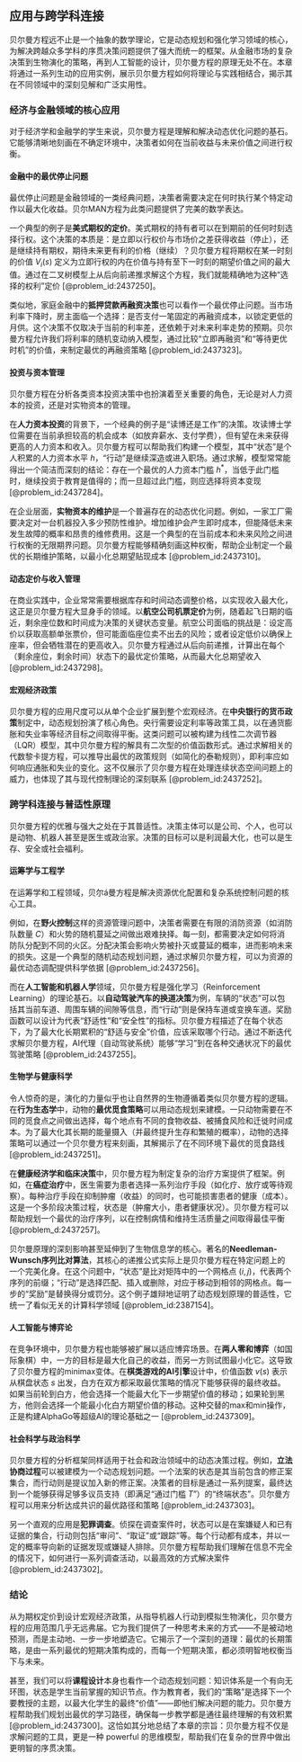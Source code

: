## 应用与跨学科连接

贝尔曼方程远不止是一个抽象的数学理论，它是动态规划和强化学习领域的核心，为解决跨越众多学科的序贯决策问题提供了强大而统一的框架。从金融市场的复杂决策到生物演化的策略，再到人工智能的设计，贝尔曼方程的原理无处不在。本章将通过一系列生动的应用实例，展示贝尔曼方程如何将理论与实践相结合，揭示其在不同领域中的深刻见解和广泛实用性。

### 经济与金融领域的核心应用

对于经济学和金融学的学生来说，贝尔曼方程是理解和解决动态优化问题的基石。它能够清晰地刻画在不确定环境中，决策者如何在当前收益与未来价值之间进行权衡。

#### 金融中的最优停止问题

最优停止问题是金融领域的一类经典问题，决策者需要决定在何时执行某个特定动作以最大化收益。贝尔MAN方程为此类问题提供了完美的数学表达。

一个典型的例子是**美式期权的定价**。美式期权的持有者可以在到期前的任何时刻选择行权。这个决策的本质是：是立即以行权价与市场价之差获得收益（停止），还是继续持有期权，期待未来更有利的价格（继续）？贝尔曼方程将期权在某一时刻的价值 $V_i(s)$ 定义为立即行权的内在价值与持有至下一时刻的期望价值之间的最大值。通过在二叉树模型上从后向前递推求解这个方程，我们就能精确地为这种“选择的权利”定价 [@problem_id:2437250]。

类似地，家庭金融中的**抵押贷款再融资决策**也可以看作一个最优停止问题。当市场利率下降时，房主面临一个选择：是否支付一笔固定的再融资成本，以锁定更低的月供。这个决策不仅取决于当前的利率差，还依赖于对未来利率走势的预期。贝尔曼方程允许我们将利率的随机变动纳入模型，通过比较“立即再融资”和“等待更优时机”的价值，来制定最优的再融资策略 [@problem_id:2437323]。

#### 投资与资本管理

贝尔曼方程在分析各类资本投资决策中也扮演着至关重要的角色，无论是对人力资本的投资，还是对实物资本的管理。

在**人力资本投资**的背景下，一个经典的例子是“读博还是工作”的决策。攻读博士学位需要在当前承担较高的机会成本（如放弃薪水、支付学费），但有望在未来获得更高的人力资本和收入。贝尔曼方程可以帮助我们构建一个模型，其中“状态”是个人积累的人力资本水平 $h$，“行动”是继续深造或进入职场。通过求解，模型常常能得出一个简洁而深刻的结论：存在一个最优的人力资本门槛 $h^*$，当低于此门槛时，继续投资于教育是值得的；而一旦超过此门槛，则应选择将资本变现 [@problem_id:2437284]。

在企业层面，**实物资本的维护**是一个普遍存在的动态优化问题。例如，一家工厂需要决定对一台机器投入多少预防性维护。增加维护会产生即时成本，但能降低未来发生故障的概率和昂贵的维修费用。这是一个典型的在当前成本和未来风险之间进行权衡的无限期界问题。贝尔曼方程能够精确刻画这种权衡，帮助企业制定一个最优的长期维护策略，以最小化总期望贴现成本 [@problem_id:2437310]。

#### 动态定价与收入管理

在商业实践中，企业常常需要根据库存和时间动态调整价格，以实现收入最大化，这正是贝尔曼方程大显身手的领域。以**航空公司机票定价**为例，随着起飞日期的临近，剩余座位数和时间成为决策的关键状态变量。航空公司面临的挑战是：设定高价以获取高额单张票价，但可能面临座位卖不出去的风险；或者设定低价以确保上座率，但会牺牲潜在的更高收入。贝尔曼方程通过从后向前递推，计算出在每个（剩余座位，剩余时间）状态下的最优定价策略，从而最大化总期望收入 [@problem_id:2437298]。

#### 宏观经济政策

贝尔曼方程的应用尺度可以从单个企业扩展到整个宏观经济。在**中央银行的货币政策**制定中，动态规划扮演了核心角色。央行需要设定利率等政策工具，以在通货膨胀和失业率等经济目标之间取得平衡。这类问题可以被构建为线性二次调节器（LQR）模型，其中贝尔曼方程的解具有二次型的价值函数形式。通过求解相关的代数黎卡提方程，可以推导出最优的政策规则（如简化的泰勒规则），即利率应如何响应通胀和失业的变化。这不仅展示了贝尔曼方程在处理连续状态空间问题上的威力，也体现了其与现代控制理论的深刻联系 [@problem_id:2437252]。

### 跨学科连接与普适性原理

贝尔曼方程的优雅与强大之处在于其普适性。决策主体可以是公司、个人，也可以是动物、机器人甚至是医生或政治家。决策的目标可以是利润最大化，也可以是生存、安全或社会福利。

#### 运筹学与工程学

在运筹学和工程领域，贝尔á曼方程是解决资源优化配置和复杂系统控制问题的核心工具。

例如，在**野火控制**这样的资源管理问题中，决策者需要在有限的消防资源（如消防队数量 $C$）和火势的随机蔓延之间做出艰难抉择。每一刻，都需要决定如何将消防队分配到不同的火区。分配决策会影响火势被扑灭或蔓延的概率，进而影响未来的损失。这是一个典型的随机动态规划问题，通过求解贝尔曼方程，可以为资源的最优动态调配提供科学依据 [@problem_id:2437256]。

而在**人工智能和机器人学**领域，贝尔曼方程是强化学习（Reinforcement Learning）的理论基石。以**自动驾驶汽车的换道决策**为例，车辆的“状态”可以包括其当前车道、周围车辆的间隙等信息，而“行动”则是保持车道或变换车道。奖励函数可以设计为代表“舒适性”和“安全性”的指标。贝尔曼方程描述了在每个状态下，为了最大化长期累积的“舒适与安全”价值，应该采取哪个行动。通过不断迭代求解贝尔曼方程，AI代理（自动驾驶系统）能够“学习”到在各种交通状况下的最优驾驶策略 [@problem_id:2437255]。

#### 生物学与健康科学

令人惊奇的是，演化的力量似乎也让自然界的生物遵循着类似贝尔曼方程的逻辑。在**行为生态学**中，动物的**最优觅食策略**可以用动态规划来建模。一只动物需要在不同的觅食点之间做出选择，每个地点有不同的食物收益、被捕食风险和迁徙时间成本。为了最大化其长期的能量摄入（并最终提升生存和繁殖的概率），动物的选择策略可以通过一个贝尔曼方程来刻画，其解揭示了在不同环境下最优的觅食路线 [@problem_id:2437251]。

在**健康经济学和临床决策**中，贝尔曼方程为制定复杂的治疗方案提供了框架。例如，在**癌症治疗**中，医生需要为患者选择一系列治疗手段（如化疗、放疗或等待观察）。每种治疗手段在抑制肿瘤（收益）的同时，也可能损害患者的健康（成本）。这是一个多阶段决策过程，状态是（肿瘤大小，患者健康状况）。贝尔曼方程可以帮助规划一个最优的治疗序列，以在控制病情和维持生活质量之间取得最佳平衡 [@problem_d:2437257]。

贝尔曼原理的深刻影响甚至延伸到了生物信息学的核心。著名的**Needleman-Wunsch序列比对算法**，其核心的递推公式实际上是贝尔曼方程在特定问题上的一个完美化身。在这个问题中，“状态”是比对矩阵中的一个网格点 $(i, j)$，代表两个序列的前缀；“行动”是选择匹配、插入或删除，对应于移动到相邻的网格点。每一步的“奖励”是替换得分或罚分。这个例子雄辩地证明了动态规划原理的普适性，它统一了看似无关的计算科学领域 [@problem_id:2387154]。

#### 人工智能与博弈论

在竞争环境中，贝尔曼方程也能够被扩展以适应博弈场景。在**两人零和博弈**（如国际象棋）中，一方的目标是最大化自己的收益，而另一方则试图最小化它。这导致了贝尔曼方程的minimax变体。在**棋类游戏的AI引擎**设计中，价值函数 $v(s)$ 表示从棋盘状态 $s$ 出发，白方在双方都采取最优策略的情况下能够获得的最终收益。如果当前轮到白方，他会选择一个能最大化下一步期望价值的移动；如果轮到黑方，他则会选择一个能最小化白方期望价值的移动。这种交替的max和min操作，正是构建AlphaGo等超级AI的理论基础之一 [@problem_id:2437309]。

#### 社会科学与政治科学

贝尔曼方程的分析框架同样适用于社会和政治领域中的动态决策过程。例如，**立法协商过程**可以被建模为一个动态规划问题。一个法案的状态是其当前包含的修正案集合，而行动则是提议加入新的修正案。决策者的目标是通过一系列提案，最终达到一个能够获得足够多议员支持（即满足“通过门槛 $T$”）的“终端状态”。贝尔曼方程可以用来分析达成共识的最优路径和策略 [@problem_id:2437303]。

另一个直观的应用是**犯罪调查**。侦探在调查案件时，状态可以是在案嫌疑人和已有证据的集合，行动则包括“审问”、“取证”或“跟踪”等。每个行动都有成本，并以一定的概率导向新的证据发现或嫌疑人排除。贝尔曼方程帮助我们理解在信息不完全的情况下，如何进行一系列调查活动，以最高效的方式解决案件 [@problem_id:2437302]。

### 结论

从为期权定价到设计宏观经济政策，从指导机器人行动到模拟生物演化，贝尔曼方程的应用范围几乎无远弗届。它为我们提供了一种思考未来的方式——不是被动地预测，而是主动地、一步一步地塑造它。它揭示了一个深刻的道理：最优的长期策略，是由一系列最优的短期决策构成的，而每一个短期决策，都必须明智地权衡当下与未来。

甚至，我们可以将**课程设计**本身也看作一个动态规划问题：知识体系是一个有向无环图，状态是学生当前掌握的知识节点。作为教育者，我们的“策略”是选择下一个要教授的主题，以最大化学生的最终“价值”——即他们解决问题的能力。贝尔曼方程帮助我们规划出最优的学习路径，确保每一步教学都是通往最终理解的有效积累 [@problem_id:2437300]。这恰如其分地总结了本章的宗旨：贝尔曼方程不仅是求解问题的工具，更是一种 powerful 的思维模型，帮助我们在复杂的世界中做出更明智的序贯决策。